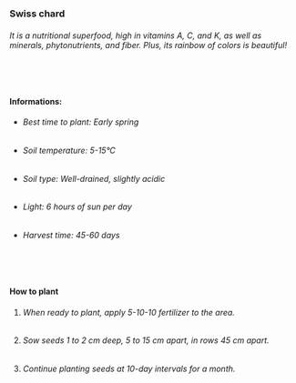 ### Swiss chard

###### It is a nutritional superfood, high in vitamins A, C, and K, as well as minerals, phytonutrients, and fiber. Plus, its rainbow of colors is beautiful!

###### ‎

#### Informations:

-   ###### Best time to plant: Early spring
-   ###### Soil temperature: 5-15°C
-   ###### Soil type: Well-drained, slightly acidic
-   ###### Light: 6 hours of sun per day
-   ###### Harvest time: 45-60 days

###### ‎

#### How to plant

1. ###### When ready to plant, apply 5-10-10 fertilizer to the area.
2. ###### Sow seeds 1 to 2 cm deep, 5 to 15 cm apart, in rows 45 cm apart.
3. ###### Continue planting seeds at 10-day intervals for a month.
